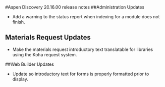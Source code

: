 #Aspen Discovery 20.16.00 release notes
##Administration Updates
- Add a warning to the status report when indexing for a module does not finish. 

## Materials Request Updates
- Make the materials request introductory text translatable for libraries using the Koha request system.

##Web Builder Updates
- Update so introductory text for forms is properly formatted prior to display.  